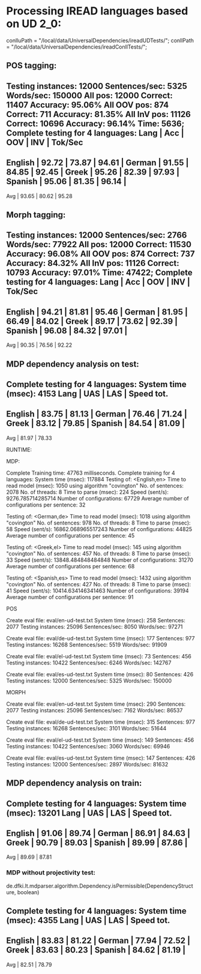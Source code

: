 # Processing IREAD languages based on UD 2_0:

conlluPath = "/local/data/UniversalDependencies/ireadUDTests/";
conllPath = "/local/data/UniversalDependencies/ireadConllTests/";

## POS tagging:

Testing instances: 12000
Sentences/sec: 5325
Words/sec: 150000
All pos: 12000 Correct: 11407 Accuracy: 95.06%
All OOV pos: 874 Correct: 711 Accuracy: 81.35%
All InV pos: 11126 Correct: 10696 Accuracy: 96.14%
Time: 5636; Complete testing for 4 languages:
Lang                 |  Acc   |  OOV   |  INV   |  Tok/Sec
------------------------------------------
English              |  92.72 |  73.87 |  94.61 | 
German               |  91.55 |  84.85 |  92.45 | 
Greek                |  95.26 |  82.39 |  97.93 | 
Spanish              |  95.06 |  81.35 |  96.14 | 
------------------------------------------
Avg                  |  93.65 |  80.62 |  95.28

## Morph tagging:

Testing instances: 12000
Sentences/sec: 2766
Words/sec: 77922
All pos: 12000 Correct: 11530 Accuracy: 96.08%
All OOV pos: 874 Correct: 737 Accuracy: 84.32%
All InV pos: 11126 Correct: 10793 Accuracy: 97.01%
Time: 47422; Complete testing for 4 languages:
Lang                 |  Acc   |  OOV   |  INV   |  Tok/Sec
------------------------------------------
English              |  94.21 |  81.81 |  95.46 | 
German               |  81.95 |  66.49 |  84.02 | 
Greek                |  89.17 |  73.62 |  92.39 | 
Spanish              |  96.08 |  84.32 |  97.01 | 
------------------------------------------
Avg                  |  90.35 |  76.56 |  92.22

## MDP dependency analysis on test:

Complete testing for 4 languages:
System time (msec): 4153
Lang                 |  UAS   |  LAS   |  Speed tot. 
--------------------------------------------
English              |  83.75 |  81.13 | 
German               |  76.46 |  71.24 | 
Greek                |  83.12 |  79.85 | 
Spanish              |  84.54 |  81.09 | 
--------------------------------------------
Avg                  |  81.97 |  78.33


RUNTIME:

MDP:

Complete Training time: 47763 milliseconds.
Complete training for 4 languages:
System time (msec): 117884
Testing of: <English,en>
Time to read model (msec): 1050
using algorithm "covington"
No. of sentences: 2078
No. of threads: 8
Time to parse (msec): 224
Speed (sent/s): 9276.785714285714
Number of configurations: 67729
Average number of configurations per sentence: 32


Testing of: <German,de>
Time to read model (msec): 1018
using algorithm "covington"
No. of sentences: 978
No. of threads: 8
Time to parse (msec): 58
Speed (sent/s): 16862.068965517243
Number of configurations: 44825
Average number of configurations per sentence: 45


Testing of: <Greek,el>
Time to read model (msec): 145
using algorithm "covington"
No. of sentences: 457
No. of threads: 8
Time to parse (msec): 33
Speed (sent/s): 13848.484848484848
Number of configurations: 31270
Average number of configurations per sentence: 68


Testing of: <Spanish,es>
Time to read model (msec): 1432
using algorithm "covington"
No. of sentences: 427
No. of threads: 8
Time to parse (msec): 41
Speed (sent/s): 10414.634146341463
Number of configurations: 39194
Average number of configurations per sentence: 91

POS

Create eval file: eval/en-ud-test.txt
System time (msec): 258
Sentences: 2077
Testing instances: 25096
Sentences/sec: 8050
Words/sec: 97271

Create eval file: eval/de-ud-test.txt
System time (msec): 177
Sentences: 977
Testing instances: 16268
Sentences/sec: 5519
Words/sec: 91909

Create eval file: eval/el-ud-test.txt
System time (msec): 73
Sentences: 456
Testing instances: 10422
Sentences/sec: 6246
Words/sec: 142767

Create eval file: eval/es-ud-test.txt
System time (msec): 80
Sentences: 426
Testing instances: 12000
Sentences/sec: 5325
Words/sec: 150000

MORPH

Create eval file: eval/en-ud-test.txt
System time (msec): 290
Sentences: 2077
Testing instances: 25096
Sentences/sec: 7162
Words/sec: 86537

Create eval file: eval/de-ud-test.txt
System time (msec): 315
Sentences: 977
Testing instances: 16268
Sentences/sec: 3101
Words/sec: 51644

Create eval file: eval/el-ud-test.txt
System time (msec): 149
Sentences: 456
Testing instances: 10422
Sentences/sec: 3060
Words/sec: 69946

Create eval file: eval/es-ud-test.txt
System time (msec): 147
Sentences: 426
Testing instances: 12000
Sentences/sec: 2897
Words/sec: 81632



## MDP dependency analysis on train:

Complete testing for 4 languages:
System time (msec): 13201
Lang                 |  UAS   |  LAS   |  Speed tot. 
--------------------------------------------
English              |  91.06 |  89.74 | 
German               |  86.91 |  84.63 | 
Greek                |  90.79 |  89.03 | 
Spanish              |  89.99 |  87.86 | 
--------------------------------------------
Avg                  |  89.69 |  87.81

### MDP without projectivity test:

de.dfki.lt.mdparser.algorithm.Dependency.isPermissible(DependencyStructure, boolean)

Complete testing for 4 languages:
System time (msec): 4355
Lang                 |  UAS   |  LAS   |  Speed tot. 
--------------------------------------------
English              |  83.83 |  81.22 | 
German               |  77.94 |  72.52 | 
Greek                |  83.63 |  80.23 | 
Spanish              |  84.62 |  81.19 | 
--------------------------------------------
Avg                  |  82.51 |  78.79
